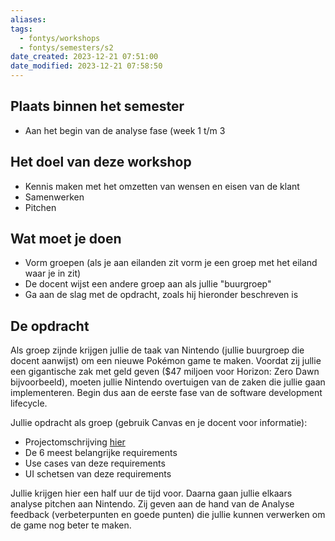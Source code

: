 ```yaml
---
aliases: 
tags:
  - fontys/workshops
  - fontys/semesters/s2
date_created: 2023-12-21 07:51:00
date_modified: 2023-12-21 07:58:50
---
```

## Plaats binnen het semester

- Aan het begin van de analyse fase (week 1 t/m 3

## Het doel van deze workshop

- Kennis maken met het omzetten van wensen en eisen van de klant
- Samenwerken
- Pitchen

## Wat moet je doen

- Vorm groepen (als je aan eilanden zit vorm je een groep met het eiland waar je in zit)
- De docent wijst een andere groep aan als jullie "buurgroep"
- Ga aan de slag met de opdracht, zoals hij hieronder beschreven is

## De opdracht

Als groep zijnde krijgen jullie de taak van Nintendo (jullie buurgroep die docent aanwijst) om een nieuwe Pokémon game te maken. Voordat zij jullie een gigantische zak met geld geven ($47 miljoen voor Horizon: Zero Dawn bijvoorbeeld), moeten jullie Nintendo overtuigen van de zaken die jullie gaan implementeren. Begin dus aan de eerste fase van de software development lifecycle. 

Jullie opdracht als groep (gebruik Canvas en je docent voor informatie): 

- Projectomschrijving [hier](https://fhict.instructure.com/courses/13155/assignments/224158?module_item_id=965869)  
- De 6 meest belangrijke requirements  
- Use cases van deze requirements  
- UI schetsen van deze requirements 
 
Jullie krijgen hier een half uur de tijd voor. Daarna gaan jullie elkaars analyse pitchen aan Nintendo. Zij geven aan de hand van de Analyse feedback (verbeterpunten en goede punten) die jullie kunnen verwerken om de game nog beter te maken.